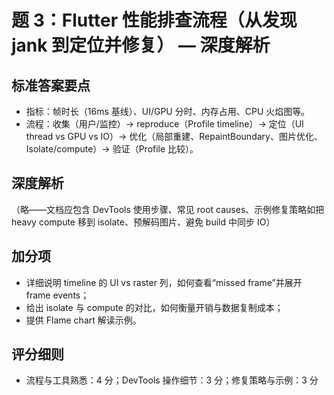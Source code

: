 # 题 3：Flutter 性能排查流程（从发现 jank 到定位并修复） — 深度解析

## 标准答案要点
- 指标：帧时长（16ms 基线）、UI/GPU 分时、内存占用、CPU 火焰图等。
- 流程：收集（用户/监控）→ reproduce（Profile timeline）→ 定位（UI thread vs GPU vs IO）→ 优化（局部重建、RepaintBoundary、图片优化、Isolate/compute）→ 验证（Profile 比较）。
## 深度解析
（略——文档应包含 DevTools 使用步骤、常见 root causes、示例修复策略如把 heavy compute 移到 isolate、预解码图片、避免 build 中同步 IO）
## 加分项
- 详细说明 timeline 的 UI vs raster 列，如何查看“missed frame”并展开 frame events；
- 给出 isolate 与 compute 的对比，如何衡量开销与数据复制成本；
- 提供 Flame chart 解读示例。
## 评分细则
- 流程与工具熟悉：4 分；DevTools 操作细节：3 分；修复策略与示例：3 分
